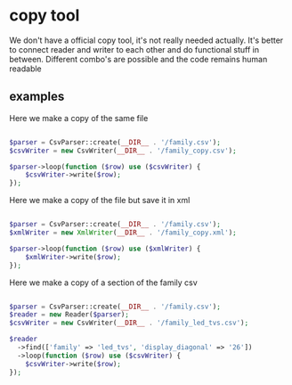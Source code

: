 # copy tool

We don't have a official copy tool, it's not really needed actually.
It's better to connect reader and writer to each other and do functional stuff in between.
Different combo's are possible and the code remains human readable

## examples

Here we make a copy of the same file
```php

$parser = CsvParser::create(__DIR__ . '/family.csv');
$csvWriter = new CsvWriter(__DIR__ . '/family_copy.csv');

$parser->loop(function ($row) use ($csvWriter) {
    $csvWriter->write($row);
});
```

Here we make a copy of the file but save it in xml

```php

$parser = CsvParser::create(__DIR__ . '/family.csv');
$xmlWriter = new XmlWriter(__DIR__ . '/family_copy.xml');

$parser->loop(function ($row) use ($xmlWriter) {
    $xmlWriter->write($row);
});
```

Here we make a copy of a section of the family csv

```php

$parser = CsvParser::create(__DIR__ . '/family.csv');
$reader = new Reader($parser);
$csvWriter = new CsvWriter(__DIR__ . '/family_led_tvs.csv');

$reader
  ->find(['family' => 'led_tvs', 'display_diagonal' => '26'])
  ->loop(function ($row) use ($csvWriter) {
    $csvWriter->write($row);
});
```